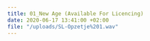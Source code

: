 ```yaml
---
title: 01_New Age (Available For Licencing)
date: 2020-06-17 13:41:00 +02:00
file: "/uploads/SL-Opzetje%201.wav"
---
```


